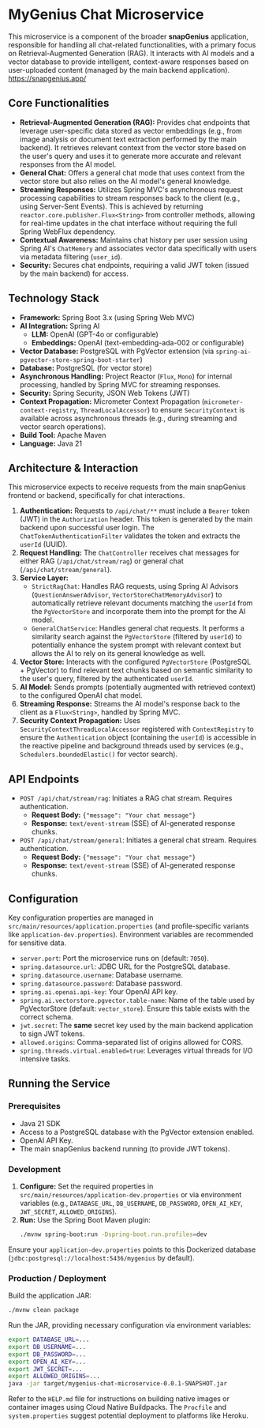 # MyGenius Chat Microservice

This microservice is a component of the broader **snapGenius** application, responsible for handling all chat-related functionalities, with a primary focus on Retrieval-Augmented Generation (RAG). It interacts with AI models and a vector database to provide intelligent, context-aware responses based on user-uploaded content (managed by the main backend application).
https://snapgenius.app/
## Core Functionalities

*   **Retrieval-Augmented Generation (RAG):** Provides chat endpoints that leverage user-specific data stored as vector embeddings (e.g., from image analysis or document text extraction performed by the main backend). It retrieves relevant context from the vector store based on the user's query and uses it to generate more accurate and relevant responses from the AI model.
*   **General Chat:** Offers a general chat mode that uses context from the vector store but also relies on the AI model's general knowledge.
*   **Streaming Responses:** Utilizes Spring MVC's asynchronous request processing capabilities to stream responses back to the client (e.g., using Server-Sent Events). This is achieved by returning `reactor.core.publisher.Flux<String>` from controller methods, allowing for real-time updates in the chat interface without requiring the full Spring WebFlux dependency.
*   **Contextual Awareness:** Maintains chat history per user session using Spring AI's `ChatMemory` and associates vector data specifically with users via metadata filtering (`user_id`).
*   **Security:** Secures chat endpoints, requiring a valid JWT token (issued by the main backend) for access.

## Technology Stack

*   **Framework:** Spring Boot 3.x (using Spring Web MVC)
*   **AI Integration:** Spring AI
    *   **LLM:** OpenAI (GPT-4o or configurable)
    *   **Embeddings:** OpenAI (text-embedding-ada-002 or configurable)
*   **Vector Database:** PostgreSQL with PgVector extension (via `spring-ai-pgvector-store-spring-boot-starter`)
*   **Database:** PostgreSQL (for vector store)
*   **Asynchronous Handling:** Project Reactor (`Flux`, `Mono`) for internal processing, handled by Spring MVC for streaming responses.
*   **Security:** Spring Security, JSON Web Tokens (JWT)
*   **Context Propagation:** Micrometer Context Propagation (`micrometer-context-registry`, `ThreadLocalAccessor`) to ensure `SecurityContext` is available across asynchronous threads (e.g., during streaming and vector search operations).
*   **Build Tool:** Apache Maven
*   **Language:** Java 21

## Architecture & Interaction

This microservice expects to receive requests from the main snapGenius frontend or backend, specifically for chat interactions.

1.  **Authentication:** Requests to `/api/chat/**` must include a `Bearer` token (JWT) in the `Authorization` header. This token is generated by the main backend upon successful user login. The `ChatTokenAuthenticationFilter` validates the token and extracts the `userId` (UUID).
2.  **Request Handling:** The `ChatController` receives chat messages for either RAG (`/api/chat/stream/rag`) or general chat (`/api/chat/stream/general`).
3.  **Service Layer:**
    *   `StrictRagChat`: Handles RAG requests, using Spring AI Advisors (`QuestionAnswerAdvisor`, `VectorStoreChatMemoryAdvisor`) to automatically retrieve relevant documents matching the `userId` from the `PgVectorStore` and incorporate them into the prompt for the AI model.
    *   `GeneralChatService`: Handles general chat requests. It performs a similarity search against the `PgVectorStore` (filtered by `userId`) to potentially enhance the system prompt with relevant context but allows the AI to rely on its general knowledge as well.
4.  **Vector Store:** Interacts with the configured `PgVectorStore` (PostgreSQL + PgVector) to find relevant text chunks based on semantic similarity to the user's query, filtered by the authenticated `userId`.
5.  **AI Model:** Sends prompts (potentially augmented with retrieved context) to the configured OpenAI chat model.
6.  **Streaming Response:** Streams the AI model's response back to the client as a `Flux<String>`, handled by Spring MVC.
7.  **Security Context Propagation:** Uses `SecurityContextThreadLocalAccessor` registered with `ContextRegistry` to ensure the `Authentication` object (containing the `userId`) is accessible in the reactive pipeline and background threads used by services (e.g., `Schedulers.boundedElastic()` for vector search).

## API Endpoints

*   `POST /api/chat/stream/rag`: Initiates a RAG chat stream. Requires authentication.
    *   **Request Body:** `{"message": "Your chat message"}`
    *   **Response:** `text/event-stream` (SSE) of AI-generated response chunks.
*   `POST /api/chat/stream/general`: Initiates a general chat stream. Requires authentication.
    *   **Request Body:** `{"message": "Your chat message"}`
    *   **Response:** `text/event-stream` (SSE) of AI-generated response chunks.

## Configuration

Key configuration properties are managed in `src/main/resources/application.properties` (and profile-specific variants like `application-dev.properties`). Environment variables are recommended for sensitive data.

*   `server.port`: Port the microservice runs on (default: `7050`).
*   `spring.datasource.url`: JDBC URL for the PostgreSQL database.
*   `spring.datasource.username`: Database username.
*   `spring.datasource.password`: Database password.
*   `spring.ai.openai.api-key`: Your OpenAI API key.
*   `spring.ai.vectorstore.pgvector.table-name`: Name of the table used by PgVectorStore (default: `vector_store`). Ensure this table exists with the correct schema.
*   `jwt.secret`: The **same** secret key used by the main backend application to sign JWT tokens.
*   `allowed.origins`: Comma-separated list of origins allowed for CORS.
*   `spring.threads.virtual.enabled=true`: Leverages virtual threads for I/O intensive tasks.

## Running the Service

### Prerequisites

*   Java 21 SDK
*   Access to a PostgreSQL database with the PgVector extension enabled.
*   OpenAI API Key.
*   The main snapGenius backend running (to provide JWT tokens).

### Development

1.  **Configure:** Set the required properties in `src/main/resources/application-dev.properties` or via environment variables (e.g., `DATABASE_URL`, `DB_USERNAME`, `DB_PASSWORD`, `OPEN_AI_KEY`, `JWT_SECRET`, `ALLOWED_ORIGINS`).
2.  **Run:** Use the Spring Boot Maven plugin:
    ```bash
    ./mvnw spring-boot:run -Dspring-boot.run.profiles=dev
    ```

Ensure your `application-dev.properties` points to this Dockerized database (`jdbc:postgresql://localhost:5436/mygenius` by default).

### Production / Deployment

Build the application JAR:

```bash
./mvnw clean package
```

Run the JAR, providing necessary configuration via environment variables:

```bash
export DATABASE_URL=...
export DB_USERNAME=...
export DB_PASSWORD=...
export OPEN_AI_KEY=...
export JWT_SECRET=...
export ALLOWED_ORIGINS=...
java -jar target/mygenius-chat-microservice-0.0.1-SNAPSHOT.jar
```

Refer to the `HELP.md` file for instructions on building native images or container images using Cloud Native Buildpacks. The `Procfile` and `system.properties` suggest potential deployment to platforms like Heroku. 